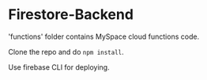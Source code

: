 # Firestore-Backend

'functions' folder contains MySpace cloud functions code.

Clone the repo and do ```npm install```.

Use firebase CLI for deploying.
